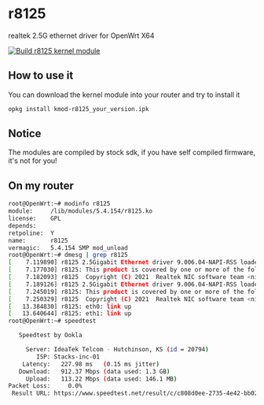 # r8125
realtek 2.5G ethernet driver for OpenWrt X64

[![Build r8125 kernel module](https://github.com/csrutil/r8125/actions/workflows/build.yaml/badge.svg)](https://github.com/csrutil/r8125/actions/workflows/build.yaml)

## How to use it

You can download the kernel module into your router and try to install it

```bash
opkg install kmod-r8125_your_version.ipk
```

## Notice

The modules are compiled by stock sdk, if you have self compiled firmware, it's not for you!

## On my router

```bash
root@OpenWrt:~# modinfo r8125
module:		/lib/modules/5.4.154/r8125.ko
license:	GPL
depends:
retpoline:	Y
name:		r8125
vermagic:	5.4.154 SMP mod_unload
root@OpenWrt:~# dmesg | grep r8125
[    7.119890] r8125 2.5Gigabit Ethernet driver 9.006.04-NAPI-RSS loaded
[    7.177030] r8125: This product is covered by one or more of the following patents: US6,570,884, US6,115,776, and US6,327,625.
[    7.182093] r8125  Copyright (C) 2021  Realtek NIC software team <nicfae@realtek.com>
[    7.189126] r8125 2.5Gigabit Ethernet driver 9.006.04-NAPI-RSS loaded
[    7.245019] r8125: This product is covered by one or more of the following patents: US6,570,884, US6,115,776, and US6,327,625.
[    7.250329] r8125  Copyright (C) 2021  Realtek NIC software team <nicfae@realtek.com>
[   13.384830] r8125: eth0: link up
[   13.640644] r8125: eth1: link up
root@OpenWrt:~# speedtest

   Speedtest by Ookla

     Server: IdeaTek Telcom - Hutchinson, KS (id = 20794)
        ISP: Stacks-inc-01
    Latency:   227.98 ms   (0.15 ms jitter)
   Download:   912.37 Mbps (data used: 1.3 GB)
     Upload:   113.22 Mbps (data used: 146.1 MB)
Packet Loss:     0.0%
 Result URL: https://www.speedtest.net/result/c/c808d0ee-2735-4e42-bb02-5a353ce913bd
 ```
